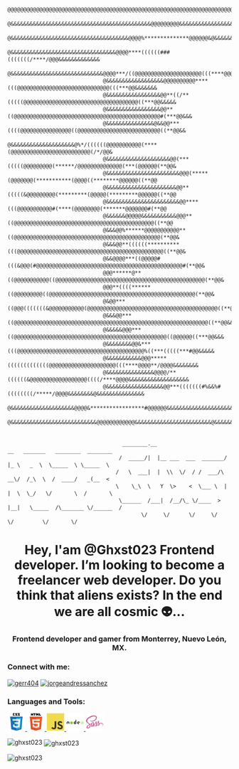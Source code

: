                                   @@@@@@@@@@@@@@@@@@@@@@@@@@@@@@@@@@@@@@@@@@@@@@@@@@@@@@@@@@@@@@@@@@@@@@@@@@@@@@@@
                                  @&&&&&&&&&&&&&&&&&&&&&&&&&&&&&&&&&&&&&&&&&&&&@@@@@@@@@&&&&&&&&&&&&&&&&&&&&&&&&&&
                                  @&&&&&&&&&&&&&&&&&&&&&&&&&&&&&&&&&&&&&@@@@%**************@@@@@@&@&&&&&&&&&&&&&&&
                                  @&&&&&&&&&&&&&&&&&&&&&&&&&&&&&&&&&@@@@****((((((###(((((((/****/@@@&&&&&&&&&&&&&
                                  @&&&&&&&&&&&&&&&&&&&&&&&&&&&&&@@@@***/((@@@@@@@@@@@@@@@@@@@@@(((****@@@&&&&&&&&&
                                  @&&&&&&&&&&&&&&&&&&@@@@@@@@@@****(((@@@@@@@@@@@@@@@@@@@@@@@@@@@@@(((***@@&&&&&&&
                                  @&&&&&&&&&&&&&&&&&@@**((/**(((((@@@@@@@@@@@@@@@@@@@@@@@@@@@@@@@@@@@@((***@@&&&&&
                                  @&&&&&&&&&&&&&&&&&@@**((@@@@@@@@@@@@@@@@@@@@@@@@@@@@@@@@@@@@@@@@@@@@@@#(***@@&&&
                                  @&&&&&&&&&&&&&&&@&&@@***((((@@@@@@@@@@@@@@@@((@@@@@@@@@@@@@@@@@@@@@@@@@@((**@@&&
                                  @&&&&&&&&&&&&&&&&&&&&@%*/((((((@@@@@@@@@@@(****(@@@@@@@@@@@@@@@@@@@@@@@@@(/*/@@&
                                  @&&&&&&&&&&&&&&&&&&&&@@(***(((((@@@@@@@@@(******/@@@@@@@@@@@@@@(***(@@@@@@(**@@&
                                  @&&&&&&&&&&&&&&&&&&&&&&&@@@(*****(@@@@@@@(***********(@@@@((********@@@@@@((**@@
                                  @&&&&&&&&&&&&&&&&&&&&&&@@**(((((&@@@@@@@@@(*********(@@@@@(*********@@@@@@((**@@
                                  @&&&&&&&&&&&&&&&&&&&&&&&@@****(((@@@@@@@@@@@#(****(@@@@@@@@(*******@@@@@@@#(**@@
                                  @&&&&&&@@@@@&&&&&&&&&&&@@@**((@@@@@@@@@@@@@@@@@@@@@@@@@@@@@@@@@@@@@@@@@@@@((**@@
                                  @&&&@@%******@@@@@@@@@@@**((@@@@@@@@@@@@@@@@@@@@@@@@@@@@@@@@@@@@@@@@@@@@@@(**@@&
                                  @&&&@@**((((((**********(((@@@@@@@@@@@@@@@@@@@@@@@@@@@@@@@@@@@@@@@@@@@@@@((**@@&
                                  @&&@@@@***((@@@@@#(((&@@@(#@@@@@@@@@@@@@@@@@@@@@@@@@@@@@@@@@@@@@@@@@@@@@@#(**@@&
                                  @@@******@**((@@@@@@@@@@@((@@@@@@@@@@@@@@@@@@@@@@@@@@@@@@@@@@@@@@@@@@@@@@@(**@@&
                                  @@@**((((******((@@@@@@@@@((@@@@@@@@@@@@@@@@@@@@@@@@@@@@@@@@@@@@@@@@@@@@@@(**@@&
                                  @&@@***((@@@(((((((&@@@@@@@@@@@(@@@@@@@@@@@@@@@@@@@@@@@@@@@@@@@@@@@@@@@@@((**@@&
                                  @&&&@@***((@@@@@@@@@@@@@@@@@@@@@@@@@@@@@@@@@@@@@@@@@@@@@@@@@@@@@@@@@@@@@((**@@&&
                                  @&&&&&@@@***((@@@@@@@@@@@@@@@@@@@@@@@@@@@@@@@@@@@@@@@@@@@@@@@@((@@@@@@((***@@&&&
                                  @&&&&&&&&@@&***(((@@@@@@@@@@@@@@@@@@@@@@@@@@@@@@@@@@@@@@@@%((***(((((***#@@&&&&&
                                  @&&&&&&&&&&&@@@*****(((((((((((((@@@@@@@@@@@@@@@@@@@@@(((****@@@@**/@@@@&&&&&&&&
                                  @&&&&&&&&&&&&&&&@@@@/**((((((&@@@@@@@@@@@@@@@@@@((((/****@@@@&&&&&&&&&&&&&&&&&&&
                                  @&&&&&&&&&&&&&&&&&&@@***(((((((#%&&%#((((((((/*****/@@@@&&&&&&&&@&&&&&&&&&&&&&&&
                                  @&&&&&&&&&&&&&&&&&&&&@@@@&*****************#@@@@@@&&&&&&&&&&&&&&&&&&&&&&&&&&&&&&
                                  @&&&&&&&&&&&&&&&&&&&&&&&&&&&@@@@@@@@@@@@&&&&&&&&&&&&&&&&&&&&&&&&@&&&&&&&&&&&&&&&
                                  
                                  
                                        ________.__                      __   _______   ________  ________  
                                       /  _____/|  |__ ___  ___  _______/  |_ \   _  \  \_____  \ \_____  \ 
                                      /   \  ___|  |  \\  \/  / /  ___/\   __\/  /_\  \  /  ____/   _(__  < 
                                      \    \_\  \   Y  \>    <  \___ \  |  |  \  \_/   \/       \  /       \
                                       \______  /___|  /__/\_ \/____  > |__|   \_____  /\_______ \/______  /
                                              \/     \/      \/     \/               \/         \/       \/ 
                                              
<h1 align="center">Hey, I'am @Ghxst023 Frontend developer. I’m looking to become a freelancer web developer. Do you think that aliens exists? In the end we are all cosmic 👽...</h1>
<h3 align="center">Frontend developer and gamer from Monterrey, Nuevo León, MX.</h3>

<h3 align="left">Connect with me:</h3>
<p align="left">
<a href="https://twitter.com/gerr404" target="blank"><img align="center" src="https://raw.githubusercontent.com/rahuldkjain/github-profile-readme-generator/master/src/images/icons/Social/twitter.svg" alt="gerr404" height="30" width="40" /></a>
<a href="https://linkedin.com/in/jorgeandressanchez" target="blank"><img align="center" src="https://raw.githubusercontent.com/rahuldkjain/github-profile-readme-generator/master/src/images/icons/Social/linked-in-alt.svg" alt="jorgeandressanchez" height="30" width="40" /></a>
</p>

<h3 align="left">Languages and Tools:</h3>
<p align="left"> <a href="https://www.w3schools.com/css/" target="_blank" rel="noreferrer"> <img src="https://raw.githubusercontent.com/devicons/devicon/master/icons/css3/css3-original-wordmark.svg" alt="css3" width="40" height="40"/> </a> <a href="https://www.w3.org/html/" target="_blank" rel="noreferrer"> <img src="https://raw.githubusercontent.com/devicons/devicon/master/icons/html5/html5-original-wordmark.svg" alt="html5" width="40" height="40"/> </a> <a href="https://developer.mozilla.org/en-US/docs/Web/JavaScript" target="_blank" rel="noreferrer"> <img src="https://raw.githubusercontent.com/devicons/devicon/master/icons/javascript/javascript-original.svg" alt="javascript" width="40" height="40"/> </a> <a href="https://nodejs.org" target="_blank" rel="noreferrer"> <img src="https://raw.githubusercontent.com/devicons/devicon/master/icons/nodejs/nodejs-original-wordmark.svg" alt="nodejs" width="40" height="40"/> </a> <a href="https://sass-lang.com" target="_blank" rel="noreferrer"> <img src="https://raw.githubusercontent.com/devicons/devicon/master/icons/sass/sass-original.svg" alt="sass" width="40" height="40"/> </a> </p>

<p><img align="left" src="https://github-readme-stats.vercel.app/api/top-langs?username=ghxst023&show_icons=true&locale=en&layout=compact" alt="ghxst023" /></p>

<p>&nbsp;<img align="center" src="https://github-readme-stats.vercel.app/api?username=ghxst023&show_icons=true&locale=en" alt="ghxst023" /></p>

<p><img align="center" src="https://github-readme-streak-stats.herokuapp.com/?user=ghxst023&" alt="ghxst023" /></p>
                                           
